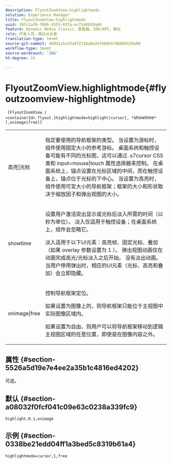 ```yaml
---
description: FlyoutZoomView.highlightmode
solution: Experience Manager
title: FlyoutZoomView.highlightmode
uuid: 397c1af0-f806-4555-83fa-ec7548b59a60
feature: Dynamic Media Classic，查看器，SDK/API，弹出
role: 开发人员，商业从业者
translation-type: tm+mt
source-git-commit: 469d1a5c43a972116a8a2efb0de5708800130a99
workflow-type: tm+mt
source-wordcount: '266'
ht-degree: 1%

---
```



# FlyoutZoomView.highlightmode{#flyoutzoomview-highlightmode}

` [FlyoutZoomView.|<containerId>_flyout.]highlightmode=highlight|cursor[, *`showtime`*[,onimage|free]]`

<table id="table_C6F4C663099F40698874731590A22924"> 
 <tbody> 
  <tr> 
   <td colname="col1"> <p> <span class="codeph"> 高亮|光标  </span> </p> </td> 
   <td colname="col2"> <p> 指定要使用的导航框架的类型。 当设置为<span class="codeph">游标</span>时，组件使用固定大小的参考游标。 桌面系统和触控设备可能有不同的光标图，这可以通过<span class="codeph"> .s7cursor </span> CSS类和<span class="codeph"> input=mouse|touch </span>属性选择器来控制。 在桌面系统上，锚点设置在光标区域的中间，而在触控设备上，锚点位于光标的下中心。 当设置为<span class="codeph">高亮</span>时，组件使用可变大小的导航框架；框架的大小和形状取决于缩放因子和弹出视图的大小。 </p> </td> 
  </tr> 
  <tr> 
   <td colname="col1"> <p> <span class="codeph"> <span class="varname"> showtime  </span> </span> </p> </td> 
   <td colname="col2"> <p> 设置用户激活突出显示或光标后淡入所需的时间（以秒为单位）。 淡入仅适用于触控设备；在桌面系统上，组件会忽略它。 </p> <p>淡入适用于以下UI元素：高亮帧、固定光标、叠加（如果<span class="codeph"> overlay </span>参数设置为<span class="codeph"> 1 </span>）。 弹出视图动画仅在动画完成高光/光标淡入之后开始。 没有淡出动画。 当用户停用弹出时，相应的UI元素（光标、高亮和叠加）会立即隐藏。 </p> </td> 
  </tr> 
  <tr> 
   <td colname="col1"> <p> <span class="codeph"> onimage|free  </span> </p> </td> 
   <td colname="col2"> <p> 控制导航框架定位。 </p> <p>如果设置为图像</span>上的<span class="codeph">，则导航框架只能位于主视图中实际图像区域内。 </span></p> <p>如果设置为<span class="codeph">自由</span>，则用户可以将导航框架移动到逻辑主视图区域的任意位置，即使是在图像内容之外。 </p> </td> 
  </tr> 
 </tbody> 
</table>

## 属性 {#section-5526a5d19e7e4ee2a35b1c4816ed4202}

可选。

## 默认 {#section-a08032f0fcf041c09e63c0238a339fc9}

`highlight,0.1,onimage`

## 示例 {#section-0338be21edd04ff1a3bed5c8319b61a4}

`highlightmode=cursor,1,free`
